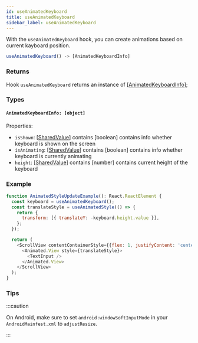 ```yaml
---
id: useAnimatedKeyboard
title: useAnimatedKeyboard
sidebar_label: useAnimatedKeyboard
---
```

With the `useAnimatedKeyboard` hook, you can create animations based on current kayboard position.

```js
useAnimatedKeyboard() -> [AnimatedKeyboardInfo]
```

### Returns
Hook `useAnimatedKeyboard` returns an instance of [[AnimatedKeyboardInfo](#animatedkeyboard-object)];

### Types

#### `AnimatedKeyboardInfo: [object]`
Properties:
* `isShown`: [[SharedValue](../../api/hooks/useSharedValue)] contains [boolean]
  contains info whether keyboard is shown on the screen
* `isAnimating`: [[SharedValue](../../api/hooks/useSharedValue)] contains [boolean]
  contains info whether keyboard is currently animating
* `height`: [[SharedValue](../../api/hooks/useSharedValue)] contains [number]
  contains current height of the keyboard

### Example
```js
function AnimatedStyleUpdateExample(): React.ReactElement {
  const keyboard = useAnimatedKeyboard();
  const translateStyle = useAnimatedStyle(() => {
    return {
      transform: [{ translateY: -keyboard.height.value }],
    };
  });

  return (
    <ScrollView contentContainerStyle={{flex: 1, justifyContent: 'center', alignItems: 'center' }}>
      <Animated.View style={translateStyle}>
        <TextInput />
      </Animated.View>
    </ScrollView>
  );
}
```

### Tips

:::caution

On Android, make sure to set `android:windowSoftInputMode` in your `AndroidMainfest.xml` to `adjustResize`.

:::